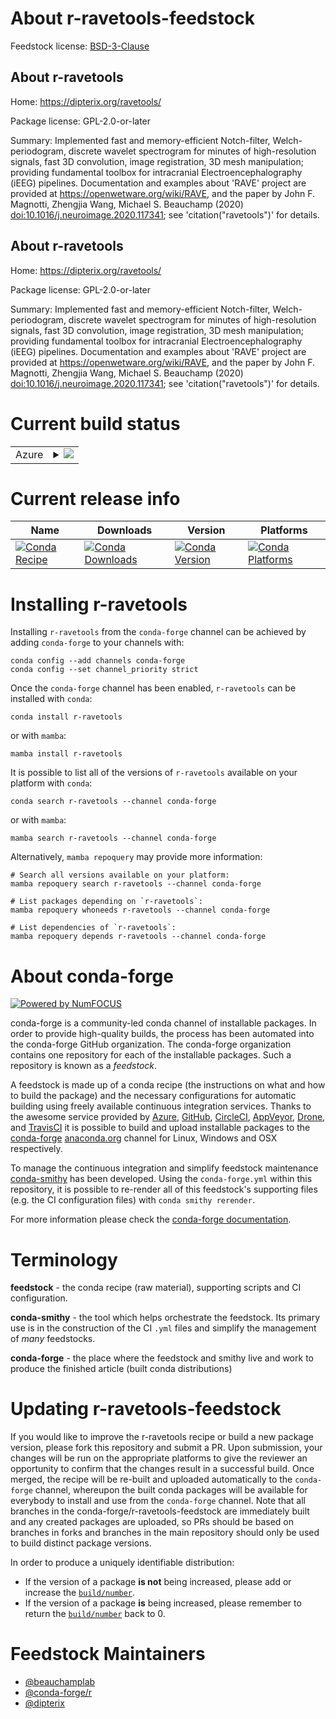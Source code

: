 About r-ravetools-feedstock
===========================

Feedstock license: [BSD-3-Clause](https://github.com/conda-forge/r-ravetools-feedstock/blob/main/LICENSE.txt)


About r-ravetools
-----------------

Home: https://dipterix.org/ravetools/

Package license: GPL-2.0-or-later

Summary: Implemented fast and memory-efficient Notch-filter, Welch-periodogram, discrete
wavelet spectrogram for minutes of high-resolution signals, fast 3D convolution,
image registration, 3D mesh manipulation; providing fundamental toolbox for
intracranial Electroencephalography (iEEG) pipelines.
Documentation and examples about 'RAVE' project are provided at
<https://openwetware.org/wiki/RAVE>, and the paper by John F. Magnotti,
Zhengjia Wang, Michael S. Beauchamp (2020) <doi:10.1016/j.neuroimage.2020.117341>;
see 'citation("ravetools")' for details.


About r-ravetools
-----------------

Home: https://dipterix.org/ravetools/

Package license: GPL-2.0-or-later

Summary: Implemented fast and memory-efficient Notch-filter, Welch-periodogram, discrete
wavelet spectrogram for minutes of high-resolution signals, fast 3D convolution,
image registration, 3D mesh manipulation; providing fundamental toolbox for
intracranial Electroencephalography (iEEG) pipelines.
Documentation and examples about 'RAVE' project are provided at
<https://openwetware.org/wiki/RAVE>, and the paper by John F. Magnotti,
Zhengjia Wang, Michael S. Beauchamp (2020) <doi:10.1016/j.neuroimage.2020.117341>;
see 'citation("ravetools")' for details.


Current build status
====================


<table>
    
  <tr>
    <td>Azure</td>
    <td>
      <details>
        <summary>
          <a href="https://dev.azure.com/conda-forge/feedstock-builds/_build/latest?definitionId=17805&branchName=main">
            <img src="https://dev.azure.com/conda-forge/feedstock-builds/_apis/build/status/r-ravetools-feedstock?branchName=main">
          </a>
        </summary>
        <table>
          <thead><tr><th>Variant</th><th>Status</th></tr></thead>
          <tbody><tr>
              <td>linux_64_r_base4.3</td>
              <td>
                <a href="https://dev.azure.com/conda-forge/feedstock-builds/_build/latest?definitionId=17805&branchName=main">
                  <img src="https://dev.azure.com/conda-forge/feedstock-builds/_apis/build/status/r-ravetools-feedstock?branchName=main&jobName=linux&configuration=linux%20linux_64_r_base4.3" alt="variant">
                </a>
              </td>
            </tr><tr>
              <td>linux_64_r_base4.4</td>
              <td>
                <a href="https://dev.azure.com/conda-forge/feedstock-builds/_build/latest?definitionId=17805&branchName=main">
                  <img src="https://dev.azure.com/conda-forge/feedstock-builds/_apis/build/status/r-ravetools-feedstock?branchName=main&jobName=linux&configuration=linux%20linux_64_r_base4.4" alt="variant">
                </a>
              </td>
            </tr><tr>
              <td>osx_64_r_base4.3</td>
              <td>
                <a href="https://dev.azure.com/conda-forge/feedstock-builds/_build/latest?definitionId=17805&branchName=main">
                  <img src="https://dev.azure.com/conda-forge/feedstock-builds/_apis/build/status/r-ravetools-feedstock?branchName=main&jobName=osx&configuration=osx%20osx_64_r_base4.3" alt="variant">
                </a>
              </td>
            </tr><tr>
              <td>osx_64_r_base4.4</td>
              <td>
                <a href="https://dev.azure.com/conda-forge/feedstock-builds/_build/latest?definitionId=17805&branchName=main">
                  <img src="https://dev.azure.com/conda-forge/feedstock-builds/_apis/build/status/r-ravetools-feedstock?branchName=main&jobName=osx&configuration=osx%20osx_64_r_base4.4" alt="variant">
                </a>
              </td>
            </tr><tr>
              <td>win_64_r_base4.3</td>
              <td>
                <a href="https://dev.azure.com/conda-forge/feedstock-builds/_build/latest?definitionId=17805&branchName=main">
                  <img src="https://dev.azure.com/conda-forge/feedstock-builds/_apis/build/status/r-ravetools-feedstock?branchName=main&jobName=win&configuration=win%20win_64_r_base4.3" alt="variant">
                </a>
              </td>
            </tr><tr>
              <td>win_64_r_base4.4</td>
              <td>
                <a href="https://dev.azure.com/conda-forge/feedstock-builds/_build/latest?definitionId=17805&branchName=main">
                  <img src="https://dev.azure.com/conda-forge/feedstock-builds/_apis/build/status/r-ravetools-feedstock?branchName=main&jobName=win&configuration=win%20win_64_r_base4.4" alt="variant">
                </a>
              </td>
            </tr>
          </tbody>
        </table>
      </details>
    </td>
  </tr>
</table>

Current release info
====================

| Name | Downloads | Version | Platforms |
| --- | --- | --- | --- |
| [![Conda Recipe](https://img.shields.io/badge/recipe-r--ravetools-green.svg)](https://anaconda.org/conda-forge/r-ravetools) | [![Conda Downloads](https://img.shields.io/conda/dn/conda-forge/r-ravetools.svg)](https://anaconda.org/conda-forge/r-ravetools) | [![Conda Version](https://img.shields.io/conda/vn/conda-forge/r-ravetools.svg)](https://anaconda.org/conda-forge/r-ravetools) | [![Conda Platforms](https://img.shields.io/conda/pn/conda-forge/r-ravetools.svg)](https://anaconda.org/conda-forge/r-ravetools) |

Installing r-ravetools
======================

Installing `r-ravetools` from the `conda-forge` channel can be achieved by adding `conda-forge` to your channels with:

```
conda config --add channels conda-forge
conda config --set channel_priority strict
```

Once the `conda-forge` channel has been enabled, `r-ravetools` can be installed with `conda`:

```
conda install r-ravetools
```

or with `mamba`:

```
mamba install r-ravetools
```

It is possible to list all of the versions of `r-ravetools` available on your platform with `conda`:

```
conda search r-ravetools --channel conda-forge
```

or with `mamba`:

```
mamba search r-ravetools --channel conda-forge
```

Alternatively, `mamba repoquery` may provide more information:

```
# Search all versions available on your platform:
mamba repoquery search r-ravetools --channel conda-forge

# List packages depending on `r-ravetools`:
mamba repoquery whoneeds r-ravetools --channel conda-forge

# List dependencies of `r-ravetools`:
mamba repoquery depends r-ravetools --channel conda-forge
```


About conda-forge
=================

[![Powered by
NumFOCUS](https://img.shields.io/badge/powered%20by-NumFOCUS-orange.svg?style=flat&colorA=E1523D&colorB=007D8A)](https://numfocus.org)

conda-forge is a community-led conda channel of installable packages.
In order to provide high-quality builds, the process has been automated into the
conda-forge GitHub organization. The conda-forge organization contains one repository
for each of the installable packages. Such a repository is known as a *feedstock*.

A feedstock is made up of a conda recipe (the instructions on what and how to build
the package) and the necessary configurations for automatic building using freely
available continuous integration services. Thanks to the awesome service provided by
[Azure](https://azure.microsoft.com/en-us/services/devops/), [GitHub](https://github.com/),
[CircleCI](https://circleci.com/), [AppVeyor](https://www.appveyor.com/),
[Drone](https://cloud.drone.io/welcome), and [TravisCI](https://travis-ci.com/)
it is possible to build and upload installable packages to the
[conda-forge](https://anaconda.org/conda-forge) [anaconda.org](https://anaconda.org/)
channel for Linux, Windows and OSX respectively.

To manage the continuous integration and simplify feedstock maintenance
[conda-smithy](https://github.com/conda-forge/conda-smithy) has been developed.
Using the ``conda-forge.yml`` within this repository, it is possible to re-render all of
this feedstock's supporting files (e.g. the CI configuration files) with ``conda smithy rerender``.

For more information please check the [conda-forge documentation](https://conda-forge.org/docs/).

Terminology
===========

**feedstock** - the conda recipe (raw material), supporting scripts and CI configuration.

**conda-smithy** - the tool which helps orchestrate the feedstock.
                   Its primary use is in the construction of the CI ``.yml`` files
                   and simplify the management of *many* feedstocks.

**conda-forge** - the place where the feedstock and smithy live and work to
                  produce the finished article (built conda distributions)


Updating r-ravetools-feedstock
==============================

If you would like to improve the r-ravetools recipe or build a new
package version, please fork this repository and submit a PR. Upon submission,
your changes will be run on the appropriate platforms to give the reviewer an
opportunity to confirm that the changes result in a successful build. Once
merged, the recipe will be re-built and uploaded automatically to the
`conda-forge` channel, whereupon the built conda packages will be available for
everybody to install and use from the `conda-forge` channel.
Note that all branches in the conda-forge/r-ravetools-feedstock are
immediately built and any created packages are uploaded, so PRs should be based
on branches in forks and branches in the main repository should only be used to
build distinct package versions.

In order to produce a uniquely identifiable distribution:
 * If the version of a package **is not** being increased, please add or increase
   the [``build/number``](https://docs.conda.io/projects/conda-build/en/latest/resources/define-metadata.html#build-number-and-string).
 * If the version of a package **is** being increased, please remember to return
   the [``build/number``](https://docs.conda.io/projects/conda-build/en/latest/resources/define-metadata.html#build-number-and-string)
   back to 0.

Feedstock Maintainers
=====================

* [@beauchamplab](https://github.com/beauchamplab/)
* [@conda-forge/r](https://github.com/orgs/conda-forge/teams/r/)
* [@dipterix](https://github.com/dipterix/)

